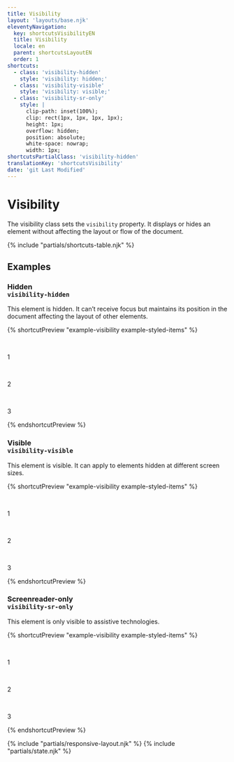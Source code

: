 ```yaml
---
title: Visibility
layout: 'layouts/base.njk'
eleventyNavigation:
  key: shortcutsVisibilityEN
  title: Visibility
  locale: en
  parent: shortcutsLayoutEN
  order: 1
shortcuts:
  - class: 'visibility-hidden'
    style: 'visibility: hidden;'
  - class: 'visibility-visible'
    style: 'visibility: visible;'
  - class: 'visibility-sr-only'
    style: |
      clip-path: inset(100%);
      clip: rect(1px, 1px, 1px, 1px);
      height: 1px;
      overflow: hidden;
      position: absolute;
      white-space: nowrap;
      width: 1px;
shortcutsPartialClass: 'visibility-hidden'
translationKey: 'shortcutsVisibility'
date: 'git Last Modified'
---
```


# Visibility

The visibility class sets the `visibility` property. It displays or hides an element without affecting the layout or flow of the document.

{% include "partials/shortcuts-table.njk" %}

## Examples

### Hidden<br/>`visibility-hidden`

This element is hidden. It can’t receive focus but maintains its position in the document affecting the layout of other elements.

{% shortcutPreview "example-visibility example-styled-items" %}

<div class="d-flex gap-300">
  <p>1</p>
  <p class="visibility-hidden">2</p>
  <p>3</p>
</div>
{% endshortcutPreview %}

### Visible<br/>`visibility-visible`

This element is visible. It can apply to elements hidden at different screen sizes.

{% shortcutPreview "example-visibility example-styled-items" %}

<div class="d-flex gap-300">
  <p>1</p>
  <p class="visibility-visible">2</p>
  <p>3</p>
</div>
{% endshortcutPreview %}

### Screenreader-only<br/>`visibility-sr-only`

This element is only visible to assistive technologies.

{% shortcutPreview "example-visibility example-styled-items" %}

<div class="d-flex gap-300">
  <p>1</p>
  <p class="visibility-sr-only">2</p>
  <p>3</p>
</div>
{% endshortcutPreview %}

{% include "partials/responsive-layout.njk" %}
{% include "partials/state.njk" %}
